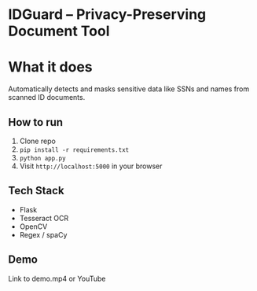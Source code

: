 # IDGuard – Privacy-Preserving Document Tool

# What it does
Automatically detects and masks sensitive data like SSNs and names from scanned ID documents.

##  How to run
1. Clone repo
2. `pip install -r requirements.txt`
3. `python app.py`
4. Visit `http://localhost:5000` in your browser

## Tech Stack
- Flask
- Tesseract OCR
- OpenCV
- Regex / spaCy

##  Demo
Link to demo.mp4 or YouTube

